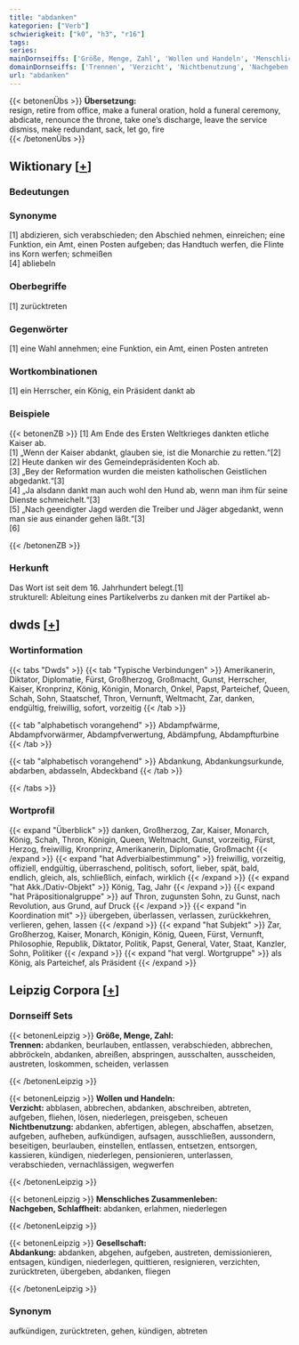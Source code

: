 ```yaml
---
title: "abdanken"
kategorien: ["Verb"]
schwierigkeit: ["k0", "h3", "r16"]
tags:
series:
mainDornseiffs: ['Größe, Menge, Zahl', 'Wollen und Handeln', 'Menschliches Zusammenleben', 'Gesellschaft']
domainDornseiffs: ['Trennen', 'Verzicht', 'Nichtbenutzung', 'Nachgeben, Schlaffheit', 'Abdankung']
url: "abdanken"
---
```


{{< betonenÜbs >}}
**Übersetzung:**  
resign, retire from office, make a funeral oration, hold a funeral ceremony, abdicate, renounce  the throne, take one’s discharge, leave  the service  
dismiss, make redundant, sack, let go, fire  
{{< /betonenÜbs >}}

## Wiktionary [[+](https://de.wiktionary.org/wiki/abdanken)]

### Bedeutungen

### Synonyme
[1] abdizieren, sich verabschieden; den Abschied nehmen, einreichen; eine Funktion, ein Amt, einen Posten aufgeben; das Handtuch werfen, die Flinte ins Korn werfen; schmeißen  
[4] abliebeln  

### Oberbegriffe
[1] zurücktreten  

### Gegenwörter
[1] eine Wahl annehmen; eine Funktion, ein Amt, einen Posten antreten  

### Wortkombinationen
[1] ein Herrscher, ein König, ein Präsident dankt ab  

### Beispiele
{{< betonenZB >}}
[1] Am Ende des Ersten Weltkrieges dankten etliche Kaiser ab.  
[1] „Wenn der Kaiser abdankt, glauben sie, ist die Monarchie zu retten.“[2]  
[2] Heute danken wir des Gemeindepräsidenten Koch ab.  
[3] „Bey der Reformation wurden die meisten katholischen Geistlichen abgedankt.“[3]  
[4] „Ja alsdann dankt man auch wohl den Hund ab, wenn man ihm für seine Dienste schmeichelt.“[3]  
[5] „Nach geendigter Jagd werden die Treiber und Jäger abgedankt, wenn man sie aus einander gehen läßt.“[3]  
[6]  

{{< /betonenZB >}}
### Herkunft
Das Wort ist seit dem 16. Jahrhundert belegt.[1]  
strukturell: Ableitung eines Partikelverbs zu danken mit der Partikel ab-  



## dwds [[+](https://www.dwds.de/wb/abdanken)]

### Wortinformation
{{< tabs "Dwds" >}}
{{< tab "Typische Verbindungen" >}}
Amerikanerin, Diktator, Diplomatie, Fürst, Großherzog, Großmacht, Gunst, Herrscher, Kaiser, Kronprinz, König, Königin, Monarch, Onkel, Papst, Parteichef, Queen, Schah, Sohn, Staatschef, Thron, Vernunft, Weltmacht, Zar, danken, endgültig, freiwillig, sofort, vorzeitig
{{< /tab >}}

{{< tab "alphabetisch vorangehend" >}}
Abdampfwärme, Abdampfvorwärmer, Abdampfverwertung, Abdämpfung, Abdampfturbine
{{< /tab >}}

{{< tab "alphabetisch vorangehend" >}}
Abdankung, Abdankungsurkunde, abdarben, abdasseln, Abdeckband
{{< /tab >}}

{{< /tabs >}}

### Wortprofil
{{< expand "Überblick" >}} danken, Großherzog, Zar, Kaiser, Monarch, König, Schah, Thron, Königin, Queen, Weltmacht, Gunst, vorzeitig, Fürst, Herzog, freiwillig, Kronprinz, Amerikanerin, Diplomatie, Großmacht {{< /expand >}}
{{< expand "hat Adverbialbestimmung" >}} freiwillig, vorzeitig, offiziell, endgültig, überraschend, politisch, sofort, lieber, spät, bald, endlich, gleich, als, schließlich, einfach, wirklich {{< /expand >}}
{{< expand "hat Akk./Dativ-Objekt" >}} König, Tag, Jahr {{< /expand >}}
{{< expand "hat Präpositionalgruppe" >}} auf Thron, zugunsten Sohn, zu Gunst, nach Revolution, aus Grund, auf Druck {{< /expand >}}
{{< expand "in Koordination mit" >}} übergeben, überlassen, verlassen, zurückkehren, verlieren, gehen, lassen {{< /expand >}}
{{< expand "hat Subjekt" >}} Zar, Großherzog, Kaiser, Monarch, Königin, König, Queen, Fürst, Vernunft, Philosophie, Republik, Diktator, Politik, Papst, General, Vater, Staat, Kanzler, Sohn, Politiker {{< /expand >}}
{{< expand "hat vergl. Wortgruppe" >}} als König, als Parteichef, als Präsident {{< /expand >}}

## Leipzig Corpora [[+](https://corpora.uni-leipzig.de/en/res?word=abdanken&corpusId=deu_newscrawl-public_2018)]

### Dornseiff Sets
{{< betonenLeipzig >}}
**Größe, Menge, Zahl:**  
**Trennen:** abdanken, beurlauben, entlassen, verabschieden, abbrechen, abbröckeln, abdanken, abreißen, abspringen, ausschalten, ausscheiden, austreten, loskommen, scheiden, verlassen  

{{< /betonenLeipzig >}}


{{< betonenLeipzig >}}
**Wollen und Handeln:**  
**Verzicht:** abblasen, abbrechen, abdanken, abschreiben, abtreten, aufgeben, fliehen, lösen, niederlegen, preisgeben, scheuen  
**Nichtbenutzung:** abdanken, abfertigen, ablegen, abschaffen, absetzen, aufgeben, aufheben, aufkündigen, aufsagen, ausschließen, aussondern, beseitigen, beurlauben, einstellen, entlassen, entsetzen, entsorgen, kassieren, kündigen, niederlegen, pensionieren, unterlassen, verabschieden, vernachlässigen, wegwerfen  

{{< /betonenLeipzig >}}


{{< betonenLeipzig >}}
**Menschliches Zusammenleben:**  
**Nachgeben, Schlaffheit:** abdanken, erlahmen, niederlegen  

{{< /betonenLeipzig >}}


{{< betonenLeipzig >}}
**Gesellschaft:**  
**Abdankung:** abdanken, abgehen, aufgeben, austreten, demissionieren, entsagen, kündigen, niederlegen, quittieren, resignieren, verzichten, zurücktreten, übergeben, abdanken, fliegen  

{{< /betonenLeipzig >}}

### Synonym
aufkündigen, zurücktreten, gehen, kündigen, abtreten

